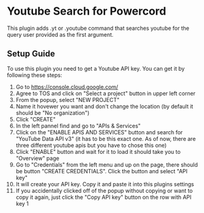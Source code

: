 # Youtube Search for Powercord

This plugin adds .yt or .youtube command that searches youtube for the query user provided as the first argument.

## Setup Guide
To use this plugin you need to get a Youtube API key. You can get it by following these steps:
1. Go to https://console.cloud.google.com/
2. Agree to TOS and click on "Select a project" button in upper left corner
3. From the popup, select "NEW PROJECT"
4. Name it hovewer you want and don't change the location (by default it should be "No organization")
5. Click "CREATE"
6. In the left pannel find and go to "APIs & Services"
7. Click on the "ENABLE APIS AND SERVICES" button and search for "YouTube Data API v3" (it has to be this exact one. As of now, there are three different youtube apis but you have to chose this one)
8. Click "ENABLE" button and wait for it to load it should take you to "Overview" page
9. Go to "Credentials" from the left menu and up on the page, there should be button "CREATE CREDENTIALS". Click the button and select "API key"
10. It will create your API key. Copy it and paste it into this plugins settings
11. If you accidentally clicked off of the popup without copying or want to copy it again, just click the "Copy API key" button on the row with API key 1
